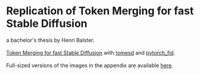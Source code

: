 # Replication of Token Merging for fast Stable Diffusion
a bachelor's thesis by Henri Balster.\
\
[Token Merging for fast Stable Diffusion](https://arxiv.org/abs/2303.17604) with [tomesd](https://github.com/dbolya/tomesd) and [pytorch_fid](https://github.com/HNR1/pytorch_fid).\
\
Full-sized versions of the images in the appendix are available [here](https://github.com/HNR1/ba-code/tree/main/text/chapter/appendix/def_imgs).

